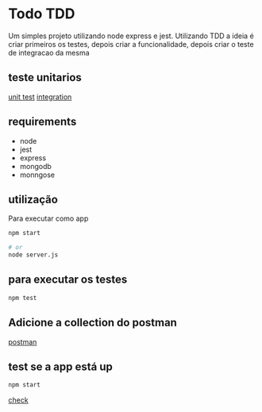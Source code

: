 # Todo TDD

Um simples projeto utilizando node express e jest.
Utilizando TDD a ideia é criar primeiros os testes, depois criar a funcionalidade, depois criar o teste de integracao da mesma

## teste unitarios

[unit test](./test/unit/todo.controller.test.js)
[integration](./test/integration/todo.controller.int.test.js)

## requirements

* node
* jest
* express
* mongodb
* monngose

## utilização

Para executar como app

```bash
npm start

# or
node server.js
```

## para executar os testes

```bash
npm test
```

## Adicione a collection do postman

[postman](./postman-collection/TODO.postman_collection.json)

## test se a app está up

```bash
npm start
```

[check](http://localhost:8080)

